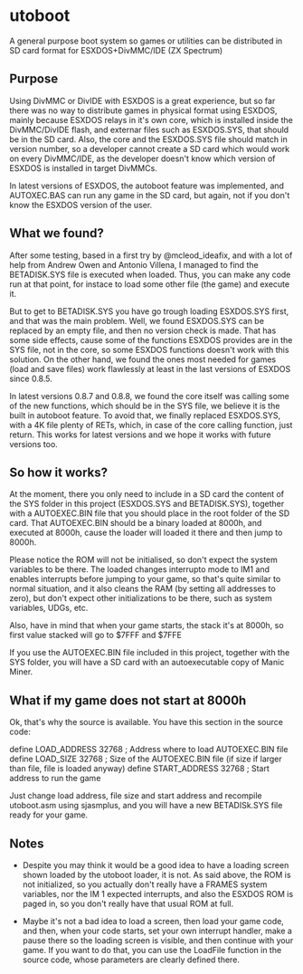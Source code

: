 # utoboot
A general purpose boot system so games or utilities can be distributed in SD card format for ESXDOS+DivMMC/IDE (ZX Spectrum)

## Purpose

Using DivMMC or DivIDE with ESXDOS is a great experience, but so far there was no way to distribute games in physical format using ESXDOS,
mainly because ESXDOS relays in it's own core, which is installed inside the DivMMC/DivIDE flash, and externar files such as ESXDOS.SYS, 
that should be in the SD card. Also, the core and the ESXDOS.SYS file should match in version number, so a developer cannot create a SD
card which would work on every DivMMC/IDE, as the developer doesn't know which version of ESXDOS is installed in target DivMMCs.

In latest versions of ESXDOS, the autoboot feature was implemented, and AUTOXEC.BAS can run any game in the SD card, but again, not if 
you don't know the ESXDOS version of the user.

## What we found?

After some testing, based in a first try by @mcleod_ideafix, and with a lot of help from Andrew Owen and Antonio Villena, I managed to find
the BETADISK.SYS file is executed when loaded. Thus, you can make any code run at that point, for instace to load some other file (the game)
and execute it.

But to get to BETADISK.SYS you have go trough loading ESXDOS.SYS first, and that was the main problem. Well, we found ESXDOS.SYS can be 
replaced by an empty file, and then no version check is made. That has some side effects, cause some of the functions ESXDOS provides
are in the SYS file, not in the core, so some ESXDOS functions doesn't work with this solution. On the other hand, we found the ones
most needed for games (load and save files) work flawlessly at least in the last versions of ESXDOS since 0.8.5.

In latest versions 0.8.7 and 0.8.8, we found the core itself was calling some of the new functions, which should be in the SYS file, we 
believe it is the built in autoboot feature. To avoid that, we finally replaced ESXDOS.SYS, with a 4K file plenty of RETs, which, in case of
the core calling function, just return. This works for latest versions and we hope it works with future versions too.

## So how it works?

At the moment, there you only need to include in a SD card the content of the SYS folder in this project (ESXDOS.SYS and BETADISK.SYS), together
with a AUTOEXEC.BIN file that you should place in the root folder of the SD card. That AUTOEXEC.BIN should be a binary loaded at 8000h, and 
executed at 8000h, cause the loader will loaded it there and then jump to 8000h.

Please notice the ROM will not be initialised, so don't expect the system variables to be there. The loaded changes interrupto mode to IM1 and
enables interrupts before jumping to your game, so that's quite similar to normal situation, and it also cleans the RAM (by setting all addresses
to zero), but don't expect other initializations to be there, such as system variables, UDGs, etc.

Also, have in mind that when your game starts, the stack it's at 8000h, so first value stacked will go to $7FFF and $7FFE

If you use the AUTOEXEC.BIN file included in this project, together with the SYS folder, you will have a SD card with an autoexecutable copy of 
Manic Miner.

## What if my game does not start at 8000h

Ok, that's why the source is available. You have this section in the source code:

define      LOAD_ADDRESS      32768 ; Address where to load AUTOEXEC.BIN file
define      LOAD_SIZE         32768 ; Size of the AUTOEXEC.BIN file (if size if larger than file, file is loaded anyway)
define      START_ADDRESS     32768 ; Start address to run the game

Just change load address, file size and start address and recompile utoboot.asm using sjasmplus, and you will have a new BETADISk.SYS file ready
for your game.

## Notes

- Despite you may think it would be a good idea to have a loading screen shown loaded by the utoboot loader, it is not. As said above, the ROM is
 not initialized, so you actually don't really have a FRAMES system variables, nor the IM 1 expected interrupts, and also the ESXDOS ROM is paged
 in, so you don't really have that usual ROM at full.

- Maybe it's not a bad idea to load a screen, then load your game code, and then, when your code starts, set your own interrupt handler, make a 
pause there so the loading screen is visible, and then continue with your game. If you want to do that, you can use the LoadFile function in the
source code, whose parameters are clearly defined there.


